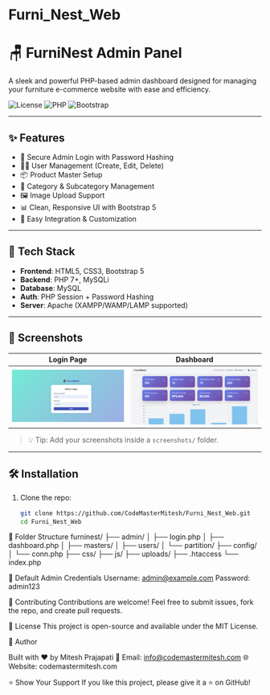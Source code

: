 # Furni_Nest_Web
# 🪑 FurniNest Admin Panel

A sleek and powerful PHP-based admin dashboard designed for managing your furniture e-commerce website with ease and efficiency.

![License](https://img.shields.io/badge/license-MIT-blue.svg)
![PHP](https://img.shields.io/badge/php-%3E=7.4-blue)
![Bootstrap](https://img.shields.io/badge/Bootstrap-5.x-purple)

---

## ✨ Features

- 🔐 Secure Admin Login with Password Hashing
- 🧑‍💼 User Management (Create, Edit, Delete)
- 📦 Product Master Setup
- 📂 Category & Subcategory Management
- 🖼️ Image Upload Support
- 📊 Clean, Responsive UI with Bootstrap 5
- 🎯 Easy Integration & Customization

---

## 🚀 Tech Stack

- **Frontend**: HTML5, CSS3, Bootstrap 5
- **Backend**: PHP 7+, MySQLi
- **Database**: MySQL
- **Auth**: PHP Session + Password Hashing
- **Server**: Apache (XAMPP/WAMP/LAMP supported)

---

## 📸 Screenshots

| Login Page | Dashboard |
|------------|-----------|
| ![Login](screenshots/login.png) | ![Dashboard](screenshots/dashboard.png) |

> 💡 Tip: Add your screenshots inside a `screenshots/` folder.

---

## 🛠️ Installation

1. Clone the repo:
   ```bash
   git clone https://github.com/CodeMasterMitesh/Furni_Nest_Web.git
   cd Furni_Nest_Web

📁 Folder Structure
furninest/
├── admin/
│   ├── login.php
│   ├── dashboard.php
│   ├── masters/
│   ├── users/
│   └── partition/
├── config/
│   └── conn.php
├── css/
├── js/
├── uploads/
├── .htaccess
└── index.php


🔐 Default Admin Credentials
Username: admin@example.com
Password: admin123

🤝 Contributing
Contributions are welcome! Feel free to submit issues, fork the repo, and create pull requests.

📄 License
This project is open-source and available under the MIT License.


🙌 Author

Built with ❤️ by Mitesh Prajapati
📧 Email: info@codemastermitesh.com
🌐 Website: codemastermitesh.com

⭐️ Show Your Support
If you like this project, please give it a ⭐️ on GitHub!

